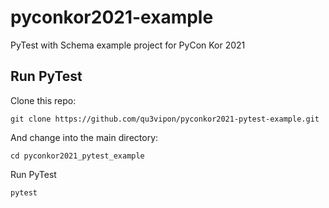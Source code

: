# pyconkor2021-example
PyTest with Schema example project for PyCon Kor 2021

## Run PyTest
Clone this repo:
```
git clone https://github.com/qu3vipon/pyconkor2021-pytest-example.git
```

And change into the main directory:
```
cd pyconkor2021_pytest_example
```

Run PyTest
```
pytest
```

